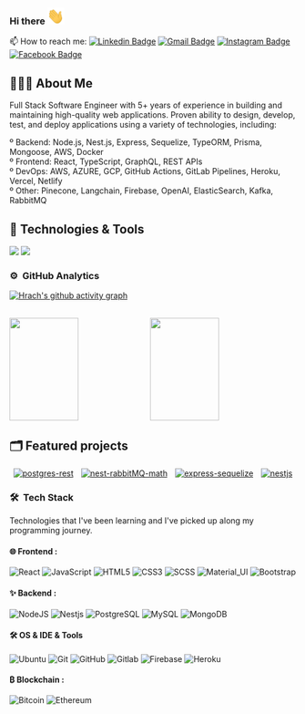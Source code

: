 ### Hi there <img src="https://github.com/hrachgalstyan/hrachgalstyan/blob/main/hi.gif" width="30px">

📫 How to reach me: [![Linkedin Badge](https://img.shields.io/badge/LinkedIn-blue?style=flat&logo=linkedin&labelColor=blue&link=https://www.linkedin.com/in/hrach-galstyan-a721581b5/)](https://www.linkedin.com/in/hrach-galstyan-a721581b5/) 
[![Gmail Badge](https://img.shields.io/badge/Gmail-red?style=flat-square&logo=Gmail&logoColor=white&link=mailto:hrachgalstyann@gmail.com)](mailto:hrachgalstyann@gmail.com)
[![Instagram Badge](https://img.shields.io/badge/-Instagram-E4405F?style=flat&logo=instagram&logoColor=white&link=https://instagram.com/hrachgalstyann/)](https://instagram.com/hrachgalstyann) 
[![Facebook Badge](https://img.shields.io/badge/-Facebook-1877f2?style=flat&logo=facebook&logoColor=white&link=https://www.facebook.com/hrachgalstyann)](https://www.facebook.com/hrachgalstyann)

## 👨🏻‍💻 About Me

Full Stack Software Engineer with 5+ years of experience in building and maintaining high-quality web applications. Proven ability to design, develop, test, and deploy applications using a variety of technologies, including:  <br/>

º Backend: Node.js, Nest.js, Express, Sequelize, TypeORM, Prisma, Mongoose, AWS, Docker <br/>
º Frontend: React, TypeScript, GraphQL, REST APIs <br/>
º DevOps: AWS, AZURE, GCP, GitHub Actions, GitLab Pipelines, Heroku, Vercel, Netlify <br/>
º Other: Pinecone, Langchain, Firebase, OpenAI, ElasticSearch, Kafka, RabbitMQ  <br/>

## 🔧 Technologies & Tools

![](https://img.shields.io/badge/Code-TypeScript-informational?style=flat&logo=typescript&logoColor=blue&color=6aa6f8)
![](https://img.shields.io/badge/Code-JavaScript-informational?style=flat&logo=javascript&logoColor=white&color=6aa6f8)

### ⚙️ &nbsp;GitHub Analytics

[![Hrach's github activity graph](https://github-readme-activity-graph.vercel.app/graph?username=hrachgalstyan&theme=react-dark)](https://github.com/ashutosh00710/github-readme-activity-graph)

<br/>

<a href="https://github.com/hrachgalstyann" width="100%" style="display:flex">
  <img height="180em" width="49%" src="https://github-readme-stats-eight-theta.vercel.app/api?username=hrachgalstyan&show_icons=true&theme=algolia&include_all_commits=true&count_private=true"/>
  <img height="180em" width="49%" src="https://github-readme-stats-eight-theta.vercel.app/api/top-langs/?username=hrachgalstyan&layout=compact&langs_count=8&theme=algolia"/>
</a>


## 🗂️ Featured projects
<div align="center" style="display:flex; justify-content: space-around; flex-wrap:no-wrap">
  <a href="https://github.com/hrachgalstyan/postgres-rest" max-width="48%">
    <img align="center" height="150em" width="48%" src="https://github-readme-stats.vercel.app/api/pin/?username=hrachgalstyan&repo=postgres-rest&show_icons=true&line_height=27&title_color=6aa6f8&text_color=8a919a&icon_color=6aa6f8&bg_color=0e1116" alt="postgres-rest"   />
  </a>
  <a href="https://github.com/hrachgalstyan/nest-rabbitMQ-math" max-width="48%">
    <img align="center" height="150em" width="48%" src="https://github-readme-stats.vercel.app/api/pin/?username=hrachgalstyan&repo=nest-rabbitMQ-math&show_icons=true&line_height=27&title_color=6aa6f8&text_color=8a919a&icon_color=6aa6f8&bg_color=0e1116" alt="nest-rabbitMQ-math" />
  </a>
  <a href="https://github.com/hrachgalstyan/express-sequelize" max-width="48%">
    <img align="center" height="150em" width="48%" src="https://github-readme-stats.vercel.app/api/pin/?username=hrachgalstyan&repo=express-sequelize&show_icons=true&line_height=27&title_color=6aa6f8&text_color=8a919a&icon_color=6aa6f8&bg_color=0e1116" alt="express-sequelize" />
  </a>
  <a href="https://github.com/hrachgalstyan/nestjs" max-width="48%">
    <img align="center" height="150em" width="48%" src="https://github-readme-stats.vercel.app/api/pin/?username=hrachgalstyan&repo=nestjs&show_icons=true&line_height=27&title_color=6aa6f8&text_color=8a919a&icon_color=6aa6f8&bg_color=0e1116" alt="nestjs" />
  </a>
</div>

### 🛠 &nbsp;Tech Stack

Technologies that I've been learning and I've picked up along my programming journey.

#### 🌐 Frontend : <br />

![React](https://img.shields.io/badge/-React-05122A?style=flat&logo=react)
![JavaScript](https://img.shields.io/badge/-JavaScript-05122A?style=flat&logo=javascript)
![HTML5](https://img.shields.io/badge/-HTML5-black?style=flat-square&logo=html5&logoColor=white)
![CSS3](https://img.shields.io/badge/-CSS3-black?style=flat-square&logo=css3)
![SCSS](https://img.shields.io/badge/-SCSS-black?style=flat-square&logo=SASS)
![Material_UI](https://img.shields.io/badge/-Material_UI-black?style=flat-square&logo=material-ui)
![Bootstrap](https://img.shields.io/badge/-Bootstrap-black?style=flat-square&logo=bootstrap)

#### ✨ Backend : <br />

![NodeJS](http://img.shields.io/badge/-NodeJS-05122A?style=flat-square&logo=data:image/png;base64,iVBORw0KGgoAAAANSUhEUgAAAA4AAAAOCAMAAAAolt3jAAAAgVBMVEUzmTMzkTM0mDQslSwtlS00mzQAAAA7nTsymDIzmDMwmDAymTIzmDMzmTMzmDMzmDMzlzM0mTQzmTMzmTMzmTMzmTMzmTM0mjQ1nDUxlzEymDIzmTMzmTMzmTMzmTMzmTMwlzAzmTMzmTMzmTMzmTMzmTMzmTM0mTQzmTMzmTP///8ybrFJAAAAKXRSTlMAAAAAAAAAAAAAAA9RxlIRBjSR6/7vmzkIAyd21Nt8JwMauPwrKvlQxcV6L9IAAABUSURBVAjXY2RgZGTkYGQEUl8ZwUx2EAUSZfz0jVESSPEygMAXkIgiIyMbAwT8+v+fUeU/jAfkMzKqMjLDuX//k8ZFMwrNIjRnoDkS7AUZxqcQLwAA4+0cex8ENfMAAAAASUVORK5CYII=)
![Nestjs](https://img.shields.io/badge/-NestJS-05122A?style=flat-square&logo=nestjs&logoColor=880808)
![PostgreSQL](https://img.shields.io/badge/-PostgreSQL-05122A?style=flat-square&logo=postgresql&logoColor=0273B7)
![MySQL](http://img.shields.io/badge/-MySQL-05122A?style=flat-square&logo=mysql&logoColor=4479A1)
![MongoDB](http://img.shields.io/badge/-MongoDB-05122A?style=flat-square&logo=mongodb&logoColor=4479A1)

#### 🛠 OS & IDE & Tools <br />

![Ubuntu](https://img.shields.io/badge/-Ubuntu-black?style=flat-square&logo=ubuntu)
![Git](https://img.shields.io/badge/-Git-05122A?style=flat&logo=git)
![GitHub](https://img.shields.io/badge/-GitHub-05122A?style=flat&logo=github)
![Gitlab](https://img.shields.io/badge/-Gitlab-05122A?style=flat&logo=gitlab)
![Firebase](https://img.shields.io/badge/-Firebase-05122A?style=flat-square&logo=Firebase)
![Heroku](https://img.shields.io/badge/-Heroku-05122A?style=flat&logo=Heroku)

#### ₿ Blockchain : <br />

![Bitcoin](https://img.shields.io/badge/-Bitcoin-05122A?style=flat&logo=Bitcoin&logoColor=FFA518)
![Ethereum](https://img.shields.io/badge/-Ethereum-05122A?style=flat&logo=Ethereum&logoColor=FFA518)
